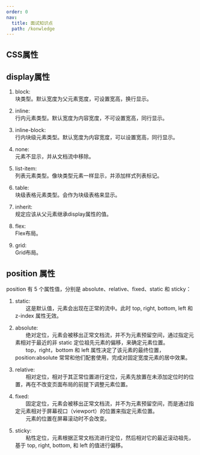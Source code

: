 ```yaml
---
order: 0 
nav:
  title: 面试知识点
  path: /konwledge
---
```

## CSS属性
## display属性
1. block:
<br>块类型。默认宽度为父元素宽度，可设置宽高，换行显示。

2. inline:
<br>行内元素类型。默认宽度为内容宽度，不可设置宽高，同行显示。

3. inline-block:
<br>行内块级元素类型。默认宽度为内容宽度，可以设置宽高，同行显示。

4. none:
<br>元素不显示，并从文档流中移除。

5. list-item:
<br>列表元素类型。像块类型元素一样显示，并添加样式列表标记。

6. table:
<br>块级表格元素类型。会作为块级表格来显示。

7. inherit:
<br>规定应该从父元素继承display属性的值。

8. flex:
<br>Flex布局。 
          
9. grid:
<br>Grid布局。

## position 属性
position 有 5 个属性值，分别是 absolute、relative、fixed、static 和 sticky：

1. static:
<br>&emsp;&emsp;这是默认值，元素会出现在正常的流中。此时 top, right, bottom, left 和 z-index 属性无效。

2. absolute:
<br>&emsp;&emsp;绝对定位，元素会被移出正常文档流，并不为元素预留空间，通过指定元素相对于最近的非 static 定位祖先元素的偏移，来确定元素位置。
<br>&emsp;&emsp;top，right，bottom 和 left 属性决定了该元素的最终位置，position:absolute 常常和他们配套使用，完成对固定宽度元素的居中效果。

3. relative:
<br>&emsp;&emsp;相对定位，相对于其正常位置进行定位，元素先放置在未添加定位时的位置，再在不改变页面布局的前提下调整元素位置。

4. fixed:
<br>&emsp;&emsp;固定定位，元素会被移出正常文档流，并不为元素预留空间，而是通过指定元素相对于屏幕视口（viewport）的位置来指定元素位置。
<br>&emsp;&emsp;元素的位置在屏幕滚动时不会改变。

5. sticky:
<br>&emsp;&emsp;粘性定位，元素根据正常文档流进行定位，然后相对它的最近滚动祖先，基于 top, right, bottom, 和 left 的值进行偏移。
